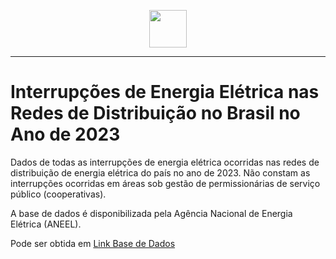 <p align="center">
  <img height="60px" src="https://dadosabertos.aneel.gov.br/uploads/group/2022-08-23-193719.950953MARCAS-ANEEL-022.png">
</p>

---

# Interrupções de Energia Elétrica nas Redes de Distribuição no Brasil no Ano de 2023


Dados de todas as interrupções de energia elétrica ocorridas nas redes de distribuição de energia elétrica do país no ano de 2023. Não constam as interrupções ocorridas em áreas sob gestão de permissionárias de serviço público (cooperativas).

A base de dados é disponibilizada pela Agência Nacional de Energia Elétrica (ANEEL).

Pode ser obtida em [Link Base de Dados](https://dadosabertos.aneel.gov.br/dataset/interrupcoes-de-energia-eletrica-nas-redes-de-distribuicao)